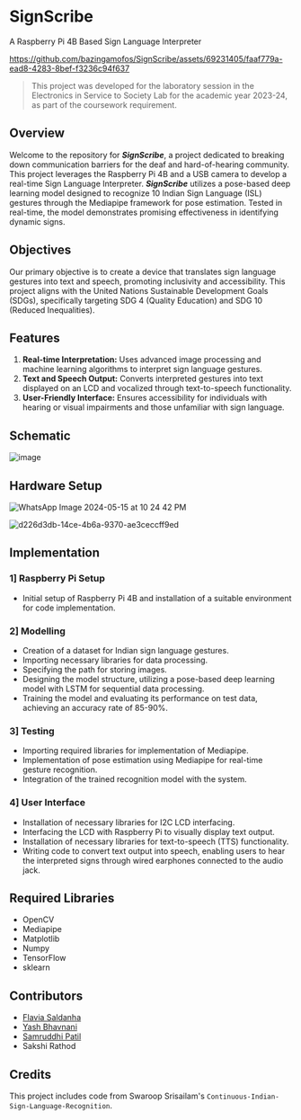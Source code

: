 # SignScribe
A Raspberry Pi 4B Based Sign Language Interpreter


https://github.com/bazingamofos/SignScribe/assets/69231405/faaf779a-ead8-4283-8bef-f3236c94f637


> This project was developed for the laboratory session in the Electronics in Service to Society Lab for the academic year 2023-24, as part of the coursework requirement.

## Overview
Welcome to the repository for ***SignScribe***, a project dedicated to breaking down communication barriers for the deaf and hard-of-hearing community. This project leverages the Raspberry Pi 4B and a USB camera to develop a real-time Sign Language Interpreter. ***SignScribe*** utilizes a pose-based deep learning model designed to recognize 10 Indian Sign Language (ISL) gestures through the Mediapipe framework for pose estimation. Tested in real-time, the model demonstrates promising effectiveness in identifying dynamic signs.



## Objectives
Our primary objective is to create a device that translates sign language gestures into text and speech, promoting inclusivity and accessibility. This project aligns with the United Nations Sustainable Development Goals (SDGs), specifically targeting SDG 4 (Quality Education) and SDG 10 (Reduced Inequalities).

## Features
1. **Real-time Interpretation:** Uses advanced image processing and machine learning algorithms to interpret sign language gestures.
2. **Text and Speech Output:** Converts interpreted gestures into text displayed on an LCD and vocalized through text-to-speech functionality.
3. **User-Friendly Interface:** Ensures accessibility for individuals with hearing or visual impairments and those unfamiliar with sign language.


## Schematic
![image](https://github.com/bazingamofos/SignScribe/assets/69231405/0f55ea17-704f-4c3f-b0aa-a775d13f491f)

## Hardware Setup
![WhatsApp Image 2024-05-15 at 10 24 42 PM](https://github.com/bazingamofos/SignScribe/assets/69231405/de812f2f-13f5-4c92-aa18-41be5733430d)

![d226d3db-14ce-4b6a-9370-ae3ceccff9ed](https://github.com/bazingamofos/SignScribe/assets/69231405/96039f51-bbc5-493a-bb21-d02807a3b05c)

## Implementation

### 1] Raspberry Pi Setup
* Initial setup of Raspberry Pi 4B and installation of a suitable environment for code implementation.

### 2] Modelling
* Creation of a dataset for Indian sign language gestures.
* Importing necessary libraries for data processing.
* Specifying the path for storing images.
* Designing the model structure, utilizing a pose-based deep learning model with LSTM for sequential data processing.
* Training the model and evaluating its performance on test data, achieving an accuracy rate of 85-90%.

### 3] Testing
* Importing required libraries for implementation of Mediapipe.
* Implementation of pose estimation using Mediapipe for real-time gesture recognition.
* Integration of the trained recognition model with the system.

### 4] User Interface
* Installation of necessary libraries for I2C LCD interfacing.
* Interfacing the LCD with Raspberry Pi to visually display text output.
* Installation of necessary libraries for text-to-speech (TTS) functionality.
* Writing code to convert text output into speech, enabling users to hear the interpreted signs through wired earphones connected to the audio jack.

## Required Libraries
* OpenCV
* Mediapipe
* Matplotlib
* Numpy
* TensorFlow
* sklearn

## Contributors
- [Flavia Saldanha](https://github.com/bazingamofos)
- [Yash Bhavnani](https://github.com/yashbhavnani)
- [Samruddhi Patil](https://github.com/Samruddhi248)
- Sakshi Rathod

## Credits 
This project includes code from Swaroop Srisailam's `Continuous-Indian-Sign-Language-Recognition`.


